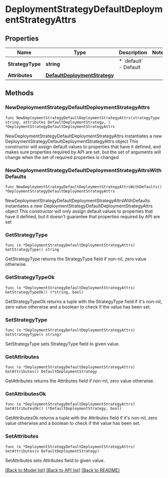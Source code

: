 # DeploymentStrategyDefaultDeploymentStrategyAttrs

## Properties

Name | Type | Description | Notes
------------ | ------------- | ------------- | -------------
**StrategyType** | **string** | * &#x60;default&#x60; - Default | 
**Attributes** | [**DefaultDeploymentStrategy**](DefaultDeploymentStrategy.md) |  | 

## Methods

### NewDeploymentStrategyDefaultDeploymentStrategyAttrs

`func NewDeploymentStrategyDefaultDeploymentStrategyAttrs(strategyType string, attributes DefaultDeploymentStrategy, ) *DeploymentStrategyDefaultDeploymentStrategyAttrs`

NewDeploymentStrategyDefaultDeploymentStrategyAttrs instantiates a new DeploymentStrategyDefaultDeploymentStrategyAttrs object
This constructor will assign default values to properties that have it defined,
and makes sure properties required by API are set, but the set of arguments
will change when the set of required properties is changed

### NewDeploymentStrategyDefaultDeploymentStrategyAttrsWithDefaults

`func NewDeploymentStrategyDefaultDeploymentStrategyAttrsWithDefaults() *DeploymentStrategyDefaultDeploymentStrategyAttrs`

NewDeploymentStrategyDefaultDeploymentStrategyAttrsWithDefaults instantiates a new DeploymentStrategyDefaultDeploymentStrategyAttrs object
This constructor will only assign default values to properties that have it defined,
but it doesn't guarantee that properties required by API are set

### GetStrategyType

`func (o *DeploymentStrategyDefaultDeploymentStrategyAttrs) GetStrategyType() string`

GetStrategyType returns the StrategyType field if non-nil, zero value otherwise.

### GetStrategyTypeOk

`func (o *DeploymentStrategyDefaultDeploymentStrategyAttrs) GetStrategyTypeOk() (*string, bool)`

GetStrategyTypeOk returns a tuple with the StrategyType field if it's non-nil, zero value otherwise
and a boolean to check if the value has been set.

### SetStrategyType

`func (o *DeploymentStrategyDefaultDeploymentStrategyAttrs) SetStrategyType(v string)`

SetStrategyType sets StrategyType field to given value.


### GetAttributes

`func (o *DeploymentStrategyDefaultDeploymentStrategyAttrs) GetAttributes() DefaultDeploymentStrategy`

GetAttributes returns the Attributes field if non-nil, zero value otherwise.

### GetAttributesOk

`func (o *DeploymentStrategyDefaultDeploymentStrategyAttrs) GetAttributesOk() (*DefaultDeploymentStrategy, bool)`

GetAttributesOk returns a tuple with the Attributes field if it's non-nil, zero value otherwise
and a boolean to check if the value has been set.

### SetAttributes

`func (o *DeploymentStrategyDefaultDeploymentStrategyAttrs) SetAttributes(v DefaultDeploymentStrategy)`

SetAttributes sets Attributes field to given value.



[[Back to Model list]](../README.md#documentation-for-models) [[Back to API list]](../README.md#documentation-for-api-endpoints) [[Back to README]](../README.md)


